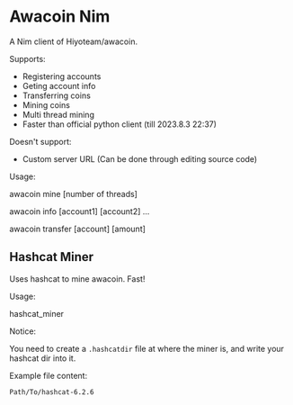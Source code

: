 # Awacoin Nim

A Nim client of Hiyoteam/awacoin.

Supports:

- Registering accounts
- Geting account info
- Transferring coins
- Mining coins
- Multi thread mining
- Faster than official python client (till 2023.8.3 22:37)

Doesn't support:

- Custom server URL (Can be done through editing source code)

Usage:

awacoin mine [number of threads]

awacoin info [account1] [account2] ...

awacoin transfer [account] [amount]

## Hashcat Miner

Uses hashcat to mine awacoin. Fast!

Usage:

hashcat_miner

Notice:

You need to create a `.hashcatdir` file at where the miner is, and write your hashcat dir into it.

Example file content:

```
Path/To/hashcat-6.2.6
```
